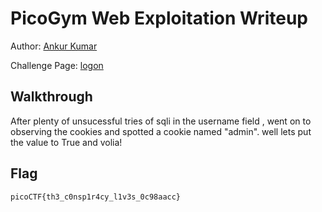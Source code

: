 # PicoGym Web Exploitation Writeup


Author: [Ankur Kumar](https://github.com/awsoankur) 

Challenge Page: [logon](http://jupiter.challenges.picoctf.org:44573)

## Walkthrough
After plenty of unsucessful tries of sqli in the username field , went on to observing the cookies and spotted a cookie named "admin".
well lets put the value to True and volia!

## Flag
`picoCTF{th3_c0nsp1r4cy_l1v3s_0c98aacc}`

